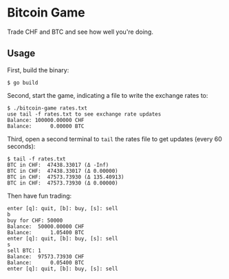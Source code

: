 # Bitcoin Game

Trade CHF and BTC and see how well you're doing.

## Usage

First, build the binary:

    $ go build

Second, start the game, indicating a file to write the exchange rates to:

    $ ./bitcoin-game rates.txt
    use tail -f rates.txt to see exchange rate updates
    Balance: 100000.00000 CHF
    Balance:      0.00000 BTC


Third, open a second terminal to `tail` the rates file to get updates (every 60
seconds):

    $ tail -f rates.txt
    BTC in CHF:  47438.33017 (Δ -Inf)
    BTC in CHF:  47438.33017 (Δ 0.00000)
    BTC in CHF:  47573.73930 (Δ 135.40913)
    BTC in CHF:  47573.73930 (Δ 0.00000)

Then have fun trading:

    enter [q]: quit, [b]: buy, [s]: sell
    b
    buy for CHF: 50000
    Balance:  50000.00000 CHF
    Balance:      1.05400 BTC
    enter [q]: quit, [b]: buy, [s]: sell
    s
    sell BTC: 1
    Balance:  97573.73930 CHF
    Balance:      0.05400 BTC
    enter [q]: quit, [b]: buy, [s]: sell
